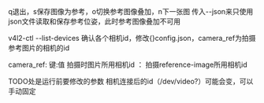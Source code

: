 q退出，s保存图像为参考，o切换参考图像叠加，n下一张图 传入--json来只使用json文件读取和保存参考位姿，此时参考图像叠加不可用

v4l2-ctl --list-devices 确认各个相机id，修改{}config.json，camera_ref为拍摄参考图片的相机的id

camera_ref: 键:值     拍摄时图片所用相机id ： 拍摄reference-image所用相机id

TODO处是运行前要修改的参数 相机连接后的id（/dev/video?）可能会变，可以手动固定